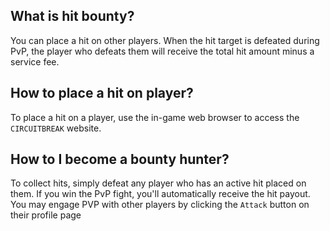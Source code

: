 ## What is hit bounty?
You can place a hit on other players. When the hit target is defeated during PvP, the player who defeats them will receive the total hit amount minus a service fee.

## How to place a hit on player?
To place a hit on a player, use the in-game web browser to access the `CIRCUITBREAK` website.

## How to I become a bounty hunter?
To collect hits, simply defeat any player who has an active hit placed on them. If you win the PvP fight, you'll automatically receive the hit payout.
You may engage PVP with other players by clicking the `Attack` button on their profile page
